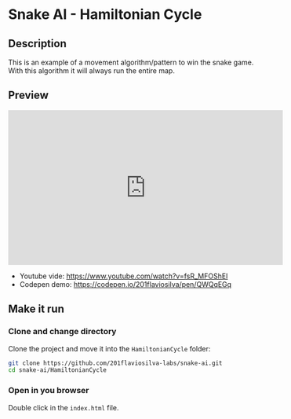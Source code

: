 # Snake AI - Hamiltonian Cycle

## Description

This is an example of a movement algorithm/pattern to win the snake game. With this algorithm it will always run the entire map.

## Preview

<iframe width="560" height="315" src="https://www.youtube.com/embed/fsR_MFOShEI" title="YouTube video player" frameborder="0" allow="accelerometer; autoplay; clipboard-write; encrypted-media; gyroscope; picture-in-picture; web-share" allowfullscreen></iframe>

- Youtube vide: https://www.youtube.com/watch?v=fsR_MFOShEI
- Codepen demo: https://codepen.io/201flaviosilva/pen/QWQqEGq

## Make it run

### Clone and change directory

Clone the project and move it into the `HamiltonianCycle` folder:

```sh
git clone https://github.com/201flaviosilva-labs/snake-ai.git
cd snake-ai/HamiltonianCycle
```

### Open in you browser

Double click in the `index.html` file.
